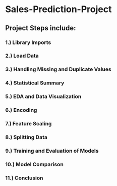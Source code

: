 # Sales-Prediction-Project

## Project Steps include:
### 1.) Library Imports
### 2.) Load Data
### 3.) Handling Missing and Duplicate Values
### 4.) Statistical Summary
### 5.) EDA and Data Visualization
### 6.) Encoding
### 7.) Feature Scaling 
### 8.) Splitting Data
### 9.) Training and Evaluation of Models
### 10.) Model Comparison 
### 11.) Conclusion
